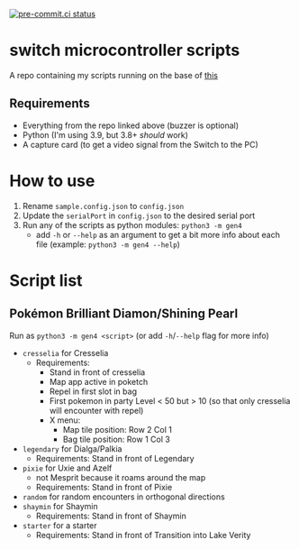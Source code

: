 [![pre-commit.ci status](https://results.pre-commit.ci/badge/github/niyrme/switch-microcontroller-scripts/main.svg)](https://results.pre-commit.ci/latest/github/niyrme/switch-microcontroller-scripts/main)

# switch microcontroller scripts

A repo containing my scripts running on the base of [this](https://github.com/asottile/switch-microcontroller)

## Requirements
- Everything from the repo linked above (buzzer is optional)
- Python (I'm using 3.9, but 3.8+ _should_ work)
- A capture card (to get a video signal from the Switch to the PC)


# How to use
1. Rename `sample.config.json` to `config.json`
2. Update the `serialPort` in `config.json` to the desired serial port
3. Run any of the scripts as python modules: `python3 -m gen4`
	- add `-h` or `--help` as an argument to get a bit more info about each file (example: `python3 -m gen4 --help`)


# Script list

## Pokémon Brilliant Diamon/Shining Pearl
Run as `python3 -m gen4 <script>` (or add `-h`/`--help` flag for more info)
- `cresselia` for Cresselia
	- Requirements:
		- Stand in front of cresselia
		- Map app active in poketch
		- Repel in first slot in bag
		- First pokemon in party Level < 50 but > 10 (so that only cresselia will encounter with repel)
		- X menu:
			- Map tile position: Row 2 Col 1
			- Bag tile position: Row 1 Col 3
- `legendary` for Dialga/Palkia
	- Requirements: Stand in front of Legendary
- `pixie` for Uxie and Azelf
	- not Mesprit because it roams around the map
	- Requirements: Stand in front of Pixie
- `random` for random encounters in orthogonal directions
- `shaymin` for Shaymin
	- Requirements: Stand in front of Shaymin
- `starter` for a starter
	- Requirements: Stand in front of Transition into Lake Verity
